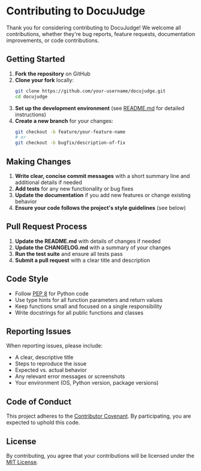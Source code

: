 # Contributing to DocuJudge

Thank you for considering contributing to DocuJudge! We welcome all contributions, whether they're bug reports, feature requests, documentation improvements, or code contributions.

## Getting Started

1. **Fork the repository** on GitHub
2. **Clone your fork** locally:
   ```bash
   git clone https://github.com/your-username/docujudge.git
   cd docujudge
   ```
3. **Set up the development environment** (see [README.md](README.md) for detailed instructions)
4. **Create a new branch** for your changes:
   ```bash
   git checkout -b feature/your-feature-name
   # or
   git checkout -b bugfix/description-of-fix
   ```

## Making Changes

1. **Write clear, concise commit messages** with a short summary line and additional details if needed
2. **Add tests** for any new functionality or bug fixes
3. **Update the documentation** if you add new features or change existing behavior
4. **Ensure your code follows the project's style guidelines** (see below)

## Pull Request Process

1. **Update the README.md** with details of changes if needed
2. **Update the CHANGELOG.md** with a summary of your changes
3. **Run the test suite** and ensure all tests pass
4. **Submit a pull request** with a clear title and description

## Code Style

- Follow [PEP 8](https://www.python.org/dev/peps/pep-0008/) for Python code
- Use type hints for all function parameters and return values
- Keep functions small and focused on a single responsibility
- Write docstrings for all public functions and classes

## Reporting Issues

When reporting issues, please include:

- A clear, descriptive title
- Steps to reproduce the issue
- Expected vs. actual behavior
- Any relevant error messages or screenshots
- Your environment (OS, Python version, package versions)

## Code of Conduct

This project adheres to the [Contributor Covenant](https://www.contributor-covenant.org/). By participating, you are expected to uphold this code.

## License

By contributing, you agree that your contributions will be licensed under the [MIT License](LICENSE).

